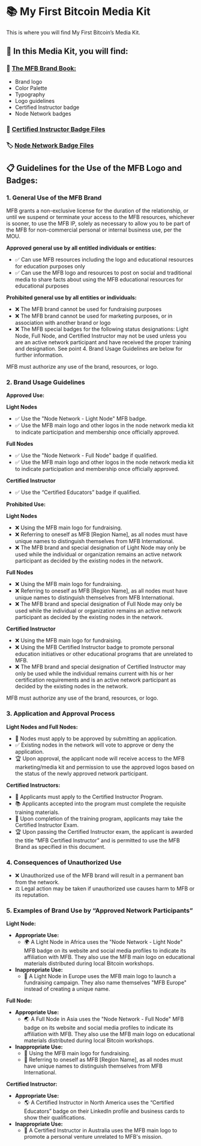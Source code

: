 # 📚 My First Bitcoin Media Kit

This is where you will find My First Bitcoin’s Media Kit.

## 📂 In this Media Kit, you will find:

### 📝 [The MFB Brand Book:](https://github.com/MyFirstBitcoin/Brand-Book/blob/main/My%20First%20Bitcoin%20-%20Brand%20Book.pdf)
- Brand logo
- Color Palette
- Typography
- Logo guidelines
- Certified Instructor badge
- Node Network badges

### 🏅 [Certified Instructor Badge Files](https://github.com/MyFirstBitcoin/Brand-Book/tree/main/Badges/Certified%20Instructor)
### 🏷️ [Node Network Badge Files](https://github.com/MyFirstBitcoin/Brand-Book/tree/main/Badges/Nodes)

## 📋 Guidelines for the Use of the MFB Logo and Badges:

### 1. General Use of the MFB Brand
MFB grants a non-exclusive license for the duration of the relationship, or until we suspend or terminate your access to the MFB resources, whichever is sooner, to use the MFB IP, solely as necessary to allow you to be part of the MFB for non-commercial personal or internal business use, per the MOU.

**Approved general use by all entitled individuals or entities:**
- ✅ Can use MFB resources including the logo and educational resources for education purposes only
- ✅ Can use the MFB logo and resources to post on social and traditional media to share facts about using the MFB educational resources for educational purposes

**Prohibited general use by all entities or individuals:**
- ❌ The MFB brand cannot be used for fundraising purposes
- ❌ The MFB brand cannot be used for marketing purposes, or in association with another brand or logo
- ❌ The MFB special badges for the following status designations: Light Node, Full Node, and Certified Instructor may not be used unless you are an active network participant and have received the proper training and designation. See point 4. Brand Usage Guidelines are below for further information.

MFB must authorize any use of the brand, resources, or logo.

### 2. Brand Usage Guidelines

**Approved Use:**

**Light Nodes**
- ✅ Use the "Node Network - Light Node" MFB badge.
- ✅ Use the MFB main logo and other logos in the node network media kit to indicate participation and membership once officially approved.

**Full Nodes**
- ✅ Use the "Node Network - Full Node" badge if qualified.
- ✅ Use the MFB main logo and other logos in the node network media kit to indicate participation and membership once officially approved.

**Certified Instructor**
- ✅ Use the “Certified Educators” badge if qualified.

**Prohibited Use:**

**Light Nodes**
- ❌ Using the MFB main logo for fundraising.
- ❌ Referring to oneself as MFB [Region Name], as all nodes must have unique names to distinguish themselves from MFB International.
- ❌ The MFB brand and special designation of Light Node may only be used while the individual or organization remains an active network participant as decided by the existing nodes in the network.

**Full Nodes**
- ❌ Using the MFB main logo for fundraising.
- ❌ Referring to oneself as MFB [Region Name], as all nodes must have unique names to distinguish themselves from MFB International.
- ❌ The MFB brand and special designation of Full Node may only be used while the individual or organization remains an active network participant as decided by the existing nodes in the network.

**Certified Instructor**
- ❌ Using the MFB main logo for fundraising.
- ❌ Using the MFB Certified Instructor badge to promote personal education initiatives or other educational programs that are unrelated to MFB.
- ❌ The MFB brand and special designation of Certified Instructor may only be used while the individual remains current with his or her certification requirements and is an active network participant as decided by the existing nodes in the network.

MFB must authorize any use of the brand, resources, or logo.

### 3. Application and Approval Process

**Light Nodes and Full Nodes:**
- 📝 Nodes must apply to be approved by submitting an application.
- ✅ Existing nodes in the network will vote to approve or deny the application.
- 🏆 Upon approval, the applicant node will receive access to the MFB marketing/media kit and permission to use the approved logos based on the status of the newly approved network participant.

**Certified Instructors:**
- 📝 Applicants must apply to the Certified Instructor Program.
- 📚 Applicants accepted into the program must complete the requisite training materials.
- 📝 Upon completion of the training program, applicants may take the Certified Instructor Exam.
- 🏆 Upon passing the Certified Instructor exam, the applicant is awarded the title “MFB Certified Instructor” and is permitted to use the MFB Brand as specified in this document.

### 4. Consequences of Unauthorized Use
- ❌ Unauthorized use of the MFB brand will result in a permanent ban from the network.
- ⚖️ Legal action may be taken if unauthorized use causes harm to MFB or its reputation.

### 5. Examples of Brand Use by “Approved Network Participants”

**Light Node:**
- **Appropriate Use:**
  - 🌍 A Light Node in Africa uses the "Node Network - Light Node" MFB badge on its website and social media profiles to indicate its affiliation with MFB. They also use the MFB main logo on educational materials distributed during local Bitcoin workshops.
- **Inappropriate Use:**
  - 🚫 A Light Node in Europe uses the MFB main logo to launch a fundraising campaign. They also name themselves "MFB Europe" instead of creating a unique name.

**Full Node:**
- **Appropriate Use:**
  - 🌏 A Full Node in Asia uses the "Node Network - Full Node" MFB badge on its website and social media profiles to indicate its affiliation with MFB. They also use the MFB main logo on educational materials distributed during local Bitcoin workshops.
- **Inappropriate Use:**
  - 🚫 Using the MFB main logo for fundraising.
  - 🚫 Referring to oneself as MFB [Region Name], as all nodes must have unique names to distinguish themselves from MFB International.

**Certified Instructor:**
- **Appropriate Use:**
  - 🌎 A Certified Instructor in North America uses the “Certified Educators” badge on their LinkedIn profile and business cards to show their qualifications.
- **Inappropriate Use:**
  - 🚫 A Certified Instructor in Australia uses the MFB main logo to promote a personal venture unrelated to MFB's mission.
